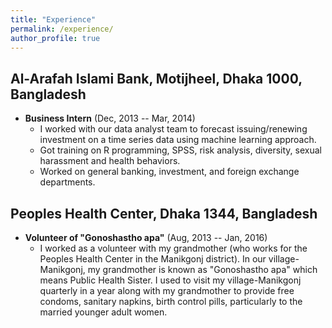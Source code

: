 ```yaml
---
title: "Experience"
permalink: /experience/
author_profile: true
---
```


## Al-Arafah Islami Bank, Motijheel, Dhaka 1000, Bangladesh

* **Business Intern** (Dec, 2013 -- Mar, 2014)
  + I worked with our data analyst team to forecast issuing/renewing investment on a time series data using machine learning approach.
  + Got training on R programming, SPSS, risk analysis, diversity, sexual harassment and health behaviors. 
  + Worked on general banking, investment, and foreign exchange departments.

## Peoples Health Center, Dhaka 1344, Bangladesh 
* **Volunteer of "Gonoshastho apa"** (Aug, 2013 -- Jan, 2016)
  + I worked as a volunteer with my grandmother (who works for the Peoples Health Center in the Manikgonj district). In our village-Manikgonj, my grandmother is known as "Gonoshastho apa" which means Public Health Sister. I used to visit my village-Manikgonj quarterly in a year along with my grandmother to provide free condoms, sanitary napkins, birth control pills, particularly to the married younger adult women.
